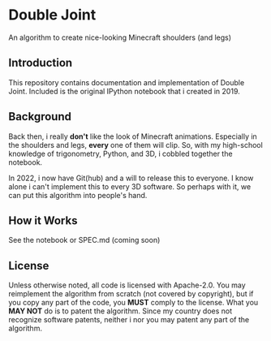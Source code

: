 # Double Joint

An algorithm to create nice-looking Minecraft shoulders (and legs)

## Introduction

This repository contains documentation and implementation of Double Joint.
Included is the original IPython notebook that i created in 2019.

## Background

Back then, i really **don't** like the look of Minecraft animations.
Especially in the shoulders and legs, **every** one of them will clip.
So, with my high-school knowledge of trigonometry, Python, and 3D,
i cobbled together the notebook.

In 2022, i now have Git(hub) and a will to release this to everyone.
I know alone i can't implement this to every 3D software.
So perhaps with it, we can put this algorithm into people's hand.

## How it Works

See the notebook or SPEC.md (coming soon)

## License

Unless otherwise noted, all code is licensed with Apache-2.0. You may
reimplement the algorithm from scratch (not covered by copyright),
but if you copy any part of the code, you **MUST** comply to the license.
What you **MAY NOT** do is to patent the algorithm. Since my country
does not recognize software patents, neither i nor you may patent any part
of the algorithm.
